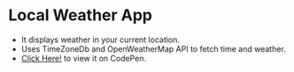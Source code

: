 # Local Weather App

* It displays weather in your current location.
* Uses TimeZoneDb and OpenWeatherMap API to fetch time and weather.
* [Click Here!](https://codepen.io/Anku255/full/owGBMN/) to view it on CodePen.